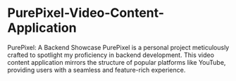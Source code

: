 # PurePixel-Video-Content-Application
PurePixel: A Backend Showcase PurePixel is a personal project meticulously crafted to spotlight my proficiency in backend development. This video content application mirrors the structure of popular platforms like YouTube, providing users with a seamless and feature-rich experience.

